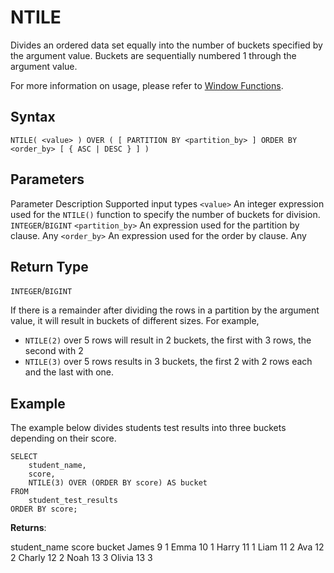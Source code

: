 # [](#ntile)NTILE

Divides an ordered data set equally into the number of buckets specified by the argument value. Buckets are sequentially numbered 1 through the argument value.

For more information on usage, please refer to [Window Functions](/sql_reference/functions-reference/window/).

## [](#syntax)Syntax

```
NTILE( <value> ) OVER ( [ PARTITION BY <partition_by> ] ORDER BY <order_by> [ { ASC | DESC } ] )
```

## [](#parameters)Parameters

Parameter Description Supported input types `<value>` An integer expression used for the `NTILE()` function to specify the number of buckets for division. `INTEGER`/`BIGINT` `<partition_by>` An expression used for the partition by clause. Any `<order_by>` An expression used for the order by clause. Any

## [](#return-type)Return Type

`INTEGER`/`BIGINT`

If there is a remainder after dividing the rows in a partition by the argument value, it will result in buckets of different sizes. For example,

- `NTILE(2)` over 5 rows will result in 2 buckets, the first with 3 rows, the second with 2
- `NTILE(3)` over 5 rows results in 3 buckets, the first 2 with 2 rows each and the last with one.

## [](#example)Example

The example below divides students test results into three buckets depending on their score.

```
SELECT
	student_name,
	score,
	NTILE(3) OVER (ORDER BY score) AS bucket
FROM
	student_test_results
ORDER BY score;
```

**Returns**:

student\_name score bucket James 9 1 Emma 10 1 Harry 11 1 Liam 11 2 Ava 12 2 Charly 12 2 Noah 13 3 Olivia 13 3